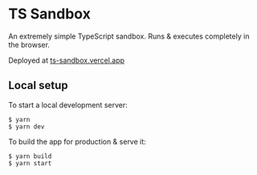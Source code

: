 # TS Sandbox

An extremely simple TypeScript sandbox. Runs & executes completely in the browser.

Deployed at [ts-sandbox.vercel.app](https://ts-sandbox.vercel.app)

## Local setup

To start a local development server:
```shell
$ yarn
$ yarn dev
```

To build the app for production & serve it:
```shell
$ yarn build
$ yarn start
```